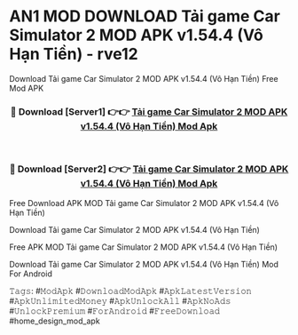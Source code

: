 # AN1 MOD DOWNLOAD Tải game Car Simulator 2 MOD APK v1.54.4 (Vô Hạn Tiền) - rve12
Download Tải game Car Simulator 2 MOD APK v1.54.4 (Vô Hạn Tiền) Free Mod APK

<div align="center">
<h3>🔴 Download [Server1] 👉👉 <a href="https://apk-comot.site?title=Tải_game_Car_Simulator_2_MOD_APK_v1.54.4_(Vô_Hạn_Tiền)">Tải game Car Simulator 2 MOD APK v1.54.4 (Vô Hạn Tiền) Mod Apk</a></h3><br>

<h3>🔴 Download [Server2] 👉👉 <a href="https://apk-comot.site?title=Tải_game_Car_Simulator_2_MOD_APK_v1.54.4_(Vô_Hạn_Tiền)">Tải game Car Simulator 2 MOD APK v1.54.4 (Vô Hạn Tiền) Mod Apk</a></h3>
</div>


Free Download APK MOD Tải game Car Simulator 2 MOD APK v1.54.4 (Vô Hạn Tiền)

Download Tải game Car Simulator 2 MOD APK v1.54.4 (Vô Hạn Tiền) 

Free APK MOD Tải game Car Simulator 2 MOD APK v1.54.4 (Vô Hạn Tiền) 

Download Tải game Car Simulator 2 MOD APK v1.54.4 (Vô Hạn Tiền) Mod For Android

𝚃𝚊𝚐𝚜: #𝙼𝚘𝚍𝙰𝚙𝚔 #𝙳𝚘𝚠𝚗𝚕𝚘𝚊𝚍𝙼𝚘𝚍𝙰𝚙𝚔 #𝙰𝚙𝚔𝙻𝚊𝚝𝚎𝚜𝚝𝚅𝚎𝚛𝚜𝚒𝚘𝚗 #𝙰𝚙𝚔𝚄𝚗𝚕𝚒𝚖𝚒𝚝𝚎𝚍𝙼𝚘𝚗𝚎𝚢 #𝙰𝚙𝚔𝚄𝚗𝚕𝚘𝚌𝚔𝙰𝚕𝚕 #𝙰𝚙𝚔𝙽𝚘𝙰𝚍𝚜 #𝚄𝚗𝚕𝚘𝚌𝚔𝙿𝚛𝚎𝚖𝚒𝚞𝚖 #𝙵𝚘𝚛𝙰𝚗𝚍𝚛𝚘𝚒𝚍 #𝙵𝚛𝚎𝚎𝙳𝚘𝚠𝚗𝚕𝚘𝚊𝚍 #home_design_mod_apk